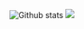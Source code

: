 ![Github stats](https://github-readme-stats.vercel.app/api?username=ayushambar&count_private=true&theme=radical&show_icons=true&card_width=20)
<img src="https://github-readme-stats.vercel.app/api/top-langs/?username=ayushambar&theme=radical&card_width=20" />

